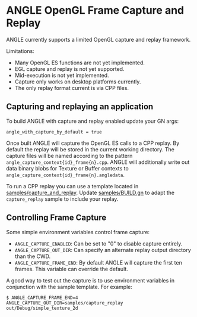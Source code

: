# ANGLE OpenGL Frame Capture and Replay

ANGLE currently supports a limited OpenGL capture and replay framework.

Limitations:

 * Many OpenGL ES functions are not yet implemented.
 * EGL capture and replay is not yet supported.
 * Mid-execution is not yet implemented.
 * Capture only works on desktop platforms currently.
 * The only replay format current is via CPP files.

## Capturing and replaying an application

To build ANGLE with capture and replay enabled update your GN args:

```
angle_with_capture_by_default = true
```

Once built ANGLE will capture the OpenGL ES calls to a CPP replay. By default the replay will be
stored in the current working directory. The capture files will be named according to the pattern
`angle_capture_context{id}_frame{n}.cpp`. ANGLE will additionally write out data binary blobs for
Texture or Buffer contexts to `angle_capture_context{id}_frame{n}.angledata`.

To run a CPP replay you can use a template located in
[samples/capture_and_replay](../samples/capture_and_replay). Update
[samples/BUILD.gn](../samples/BUILD.gn) to adapt the `capture_replay` sample to include your replay.

## Controlling Frame Capture

Some simple environment variables control frame capture:

 * `ANGLE_CAPTURE_ENABLED`:
   Can be set to "0" to disable capture entirely.
 * `ANGLE_CAPTURE_OUT_DIR`:
   Can specify an alternate replay output directory than the CWD.
 * `ANGLE_CAPTURE_FRAME_END`:
   By default ANGLE will capture the first ten frames. This variable can override the default.

A good way to test out the capture is to use environment variables in conjunction with the sample
template. For example:

```
$ ANGLE_CAPTURE_FRAME_END=4 ANGLE_CAPTURE_OUT_DIR=samples/capture_replay out/Debug/simple_texture_2d
```
